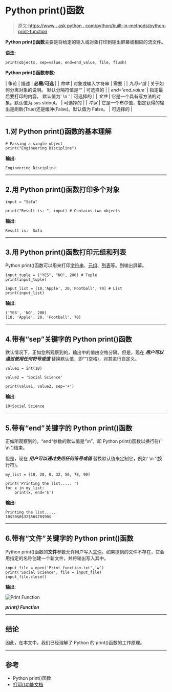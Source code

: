 # Python print()函数

> 原文:[https://www . ask python . com/python/built-in-methods/python-print-function](https://www.askpython.com/python/built-in-methods/python-print-function)

**Python print()函数**主要是将给定的输入或对象打印到输出屏幕或相应的流文件。

**语法:**

```
print(objects, sep=value, end=end_value, file, flush)
```

**Python print()函数参数:**

| 争论 | 描述 | **必需/可选** |
| *物体* | 对象或输入字符串 | 需要 |
| *九月*=‘*值* | 关于如何分离对象的说明。
默认分隔符值是“” | 可选择的 |
| *end='end_value'* | 指定最后要打印的内容。
默认值为' \n ' | 可选择的 |
| *文件* | 它是一个具有写方法的对象。默认值为 sys.stdout。 | 可选择的 |
| *冲水* | 它是一个布尔值，指定获得的输出是刷新(True)还是缓冲(False)。默认值为 False。 | 可选择的 |

* * *

## 1.对 Python print()函数的基本理解

```
# Passing a single object
print("Engineering Discipline") 

```

**输出:**

```
Engineering Discipline
```

* * *

## 2.用 Python print()函数打印多个对象

```
input = "Safa"

print("Result is: ", input) # Contains two objects

```

**输出:**

```
Result is:  Safa
```

* * *

## 3.用 Python print()函数打印元组和列表

Python print()函数可以用来打印[字符串](https://www.askpython.com/python/string/python-string-functions)、[元组](https://www.askpython.com/python/tuple/python-tuple)、[列表](https://www.askpython.com/python/list/python-list)等。到输出屏幕。

```
input_tuple = ("YES", "NO", 200) # Tuple
print(input_tuple)

input_list = [10,'Apple', 20,'Football', 70] # List
print(input_list) 

```

**输出:**

```
('YES', 'NO', 200)
[10, 'Apple', 20, 'Football', 70]
```

* * *

## 4.带有“sep”关键字的 Python print()函数

默认情况下，正如您所观察到的，输出中的值由空格分隔。但是，现在 ***用户可以通过使用任何符号或值*** 替换默认值，即“”(空格)，对其进行自定义。

```
value1 = int(10)

value2 = 'Social Science'

print(value1, value2, sep='+')

```

**输出**:

```
10+Social Science
```

* * *

## 5.带有“end”关键字的 Python print()函数

正如所观察到的，“end”参数的默认值是“\n”，即 Python print()函数以换行符(' \n ')结束。

但是，现在 ***用户可以通过使用任何符号或值*** 替换默认值来定制它，例如' \n '(换行符)。

```
my_list = [10, 20, 0, 32, 56, 78, 90]

print('Printing the list..... ')
for x in my_list:
    print(x, end='$')

```

**输出:**

```
Printing the list..... 
10$20$0$32$56$78$90$
```

* * *

## 6.带有“文件”关键字的 Python print()函数

Python print()函数的**文件**参数允许用户写入[文件](https://www.askpython.com/python/python-file-handling)。如果提到的文件不存在，它会用指定的名称创建一个新文件，并将输出写入其中。

```
input_file = open('Print_function.txt','w')
print('Social Science', file = input_file)
input_file.close()

```

**输出:**

![Print Function](../Images/74c4c6220362ce6abec833b22a4949b9.png)

***print() Function***

* * *

## 结论

因此，在本文中，我们已经理解了 Python 的 print()函数的工作原理。

* * *

## 参考

*   Python print()函数
*   [打印()功能文档](https://docs.python.org/3/tutorial/inputoutput.html)